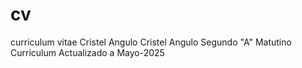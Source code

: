 # cv
curriculum vitae Cristel Angulo
Cristel Angulo
Segundo "A" Matutino
Curriculum Actualizado a Mayo-2025

